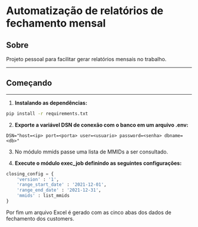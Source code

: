 # Automatização de relatórios de fechamento mensal
## Sobre

Projeto pessoal para facilitar gerar relatórios mensais no trabalho.
___

## Começando
___

1. <b>Instalando as dependências:</b>
```bash
pip install -r requirements.txt
```

2. <b>Exporte a variável DSN de conexão com o banco em um arquivo .env:</b>
```
DSN="host=<ip> port=<porta> user=<usuario> password=<senha> dbname=<db>"
```

3. No módulo mmids passe uma lista de MMIDs a ser consultado.

4. <b>Execute o módulo exec_job definindo as seguintes configurações:</b>

```python
closing_config = {
    'version' : '1',
    'range_start_date' : '2021-12-01',
    'range_end_date' : '2021-12-31',
    'mmids' : list_mmids
}
```

Por fim um arquivo Excel é gerado com as cinco abas dos dados de fechamento dos customers.